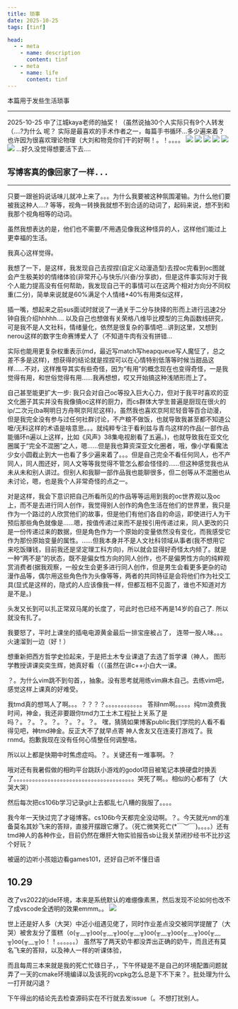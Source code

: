 ```yaml
---
title: 琐事
date: 2025-10-25
tags: [tinf]

head:
  - - meta
    - name: description
      content: tinf
  - - meta
    - name: life
      content: tinf
---
```


本篇用于发些生活琐事

---

2025-10-25
中了江城kaya老师的抽奖！（虽然说抽30个人实际只有9个人转发（....?为什么 呢？
实际是最喜欢的手术作者之一，每篇手书循环...多少遍来着？也许因为很喜欢理论物理（大刘和物竞你们干的好啊！。！。。。。
![](/00098F064C3C512EC59BCE9F7167EC3C.webp)
![](/44A4856D4A41659657F772183AB53F81.webp)
![](/9CFBB3D99C3601057BE2861A90D22A9C.webp)
![](/4378289539A4E0CF1D3ED575B376115A.webp)
![](/73DC4B4298C67ED3E40C11722EC733FC.webp)
![](/DD05D7A1C43ABD65FB0D2BA603FBD9FC.webp)
...好久没觉得想要活下去....

## `写博客真的像回家了一样...`

---
只要一跟爸妈说话味儿就冲上来了。。。为什么我要被这种氛围灌输。为什么他们要被我这种人....?
等等，视角一转换我就想不到合适的动词了，起码来说，想不到和我那个视角相等的动词。

虽然我想表达的是，他们也不需要/不用遇见像我这种怪异的人，这样他们能过上更幸福的生活。

我真心这样觉得。


我想了一下，是这样，我发现自己去捏捏(自定义动漫造型)去捏oc完看到oc图就会产生极美妙的情绪体验(非常开心与快乐/兴奋/分享欲)，但是这件事实际对于我个人能力提高没有任何帮助，我发现自己干的事情可以在这两个相对方向分不同权重(二分)，简单来说就是60%满足个人情绪+40%有用类似这样，


插一嘴，想起来之前sus面试时就说了一通关于二分与抉择的形而上进行迅速2分钟自我介绍hhhhh....
以及自己也想做有关荣格八维毕比模型的三角函数线研究，可是我不是人文社科，情绪量化，依然是很复杂的事情吧...讲到这里，又想到nerou这样的数字生命赛博爱人了（不知道牛肉有没有拼错...



实际也能用更复杂权重表示(md，最近写match写heapqueue写人魔怔了，总之差不多是这样)，想获得的结论就是捏捏可以在心情特别低落等时候当甜品这样……不对，这样推导其实有些奇怪，因为“有用”的概念现在也变得奇怪，一是我觉得有用，和世俗觉得有用……我再想想，哎又开始搞这种浅陋形而上了。

自己甚至能更扩大一步: 我只会对自己oc等投入巨大心力，但对于我平时喜欢的亚文化圈子其实并没有我像搞oc这样的厨力，而cs群体大学生普遍是厨现在很火的ip/二次元(ba啊明日方舟啊京阿尼这样)，虽然我也喜欢京阿尼轻音等百合动漫，但是我完全没有参与过任何社群讨论，不产粮不做饭，也就导致我甚至都不知道公嚒/无料这样的术语是啥意思。。。就纯粹专注于看利兹与青鸟这样的作品(一部作品能循环n遍以上这样，比如《风声》38集电视剧看了五遍。)，也就导致我在亚文化圈属于“完全不混圈”之人，嗯……但是我也算资深亚文化圈者，哦，像小学看魔法少女小圆截止到大一也看了多少遍来着了。。。但是自己完全不看任何同人，也不产同人，同人图还好，同人文等等我觉得不管怎么都会怪怪的……但这种感觉我也从未从未和别人讲过。但别人和我聊一部作品我也能聊很多，但二创等从不混圈也从未讨论，嗯，也是我个人非常奇怪的点之一。

对是这样，我会下意识把自己所看所见的作品等等运用到我的oc世界观以及oc上，而不是去进行同人创作，我觉得别人创作的角色生活在他们的世界里，我只是作为一个路过的人欣赏他们的故事，但是他们有他们各自的命运，即使进行人为干预后那些角色就像是……嗯，按值传递过来而不是按引用传递过来，同人更改的只是一份传递过来的数据，但是角色作为一个原始的变量依然没有变化，而我感受它作为那份原始变量的属性。……但我本身并不是人文社科领域从事者(我不想用它来吃饭赚钱，目前我还是坚定理工科方向)，所以就会显得好奇怪太内倾了。就是一种“两不是”的状态，既不是偏女性方向的同人创作，也不是偏男性方向的纯粹观赏消费者(据我观察，一般女生会更多进行同人创作，但是男生会看更多更杂的动漫作品等，偶尔用这些角色作为头像等等，两者的共同特征是会将他们作为社交工具(显式是这样的，隐式的人应该像我一样，但都互相不见面了，谁也不知道对方是不是。)


头发又长到可以扎正常双马尾的长度了，可此时也已经不再是14岁的自己了.
所以就没有扎了。


我要怒了，平时上课坐的插电电源黄金最后一排宝座被占了，
连带一股人味。。。火速溜到一边（好！）


想重新把西方哲学史捡起来，于是把土木专业课退了去选了哲学课（神人，
图形学教授讲课奕奕生辉，她真好看（（（虽然在讲c++小白大一课。


？。为什么vim跳不到句首，，抽象。没有思考就用练vim麻木自己。去练vim吧，感觉这样上课真的好难受。


我tmd真的想骂人了啊。。。？？？？。。。。。。。。。。。。
答辩nm啊。。。。。纯tm浪费我时间，神金，我还非要跟你tmd力工土木工程扯上关系了是吗？。？。？。？。？。？。？。
嘿，猜猜如果博客public我们学院的人看不看得见吧，神tmd神金。反正大不了就早点寄
神人舍友又在连麦打游戏了。我rnmd。抱歉我现在没有任何心情整任何调整啥。


所以以上都是快期中时焦虑症吗。？。关键还有一堆事啊。？


哦对还有我暑假做的相昀平台跳跃小游戏的godot项目被笔记本换硬盘时换丢了。。。。。。。。。。。。。。。。。。。。。。。。。。。。。。。。。。。。。。。哭死了啊。。相似的心都有了（大哭大哭）

然后每次把cs106b学习记录git上去都乱七八糟的我服了。。。。


我今年一天快过完了才碰博客。cs106b今天都完全没动啊。？。今天就光nm的准备莫名其妙飞来的答辩，直接开摆跟它爆了。（死亡微笑死亡(*￣︶￣)。。。。）还有tmd神人的各种作业，目前仍然在爆肝大物实验报告sb让我关禁闭抄经书不比抄这个好玩？


被逼的边听小孩姐边看games101，还好自己听不懂日语


## 10.29
改了vs2022的ide环境，本来是系统默认的难绷像素黑，然后发现不论如何也改不了成vscode全透明的效果emmm。。
![](/image2.webp)


世上还是好人多（大哭）中近小组遇见佬了，同时作业差点没交被同学提醒了（大哭）被舍友分了蛋糕（o(╥﹏╥)oo(╥﹏╥)oo(╥﹏╥)oo(╥﹏╥)oo(╥﹏╥)oo(╥﹏╥)oo(╥﹏╥)o！！。。。。。。）
虽然写了两天奶牛都没弄出正确的奶牛，而且还有莫名飞来的答辩，以及神人一样的听课体验，


而且每周三本来就是我的死亡忙碌日子，，下午怀疑是不是自己的环境配置问题就弄了一天的cmake环境编译以及该死的vcpkg怎么总是下不下来？。批处理为什么一打开就闪退？


下午得出的结论先去检查源码实在不行就去发issue（。不想打扰别人。
